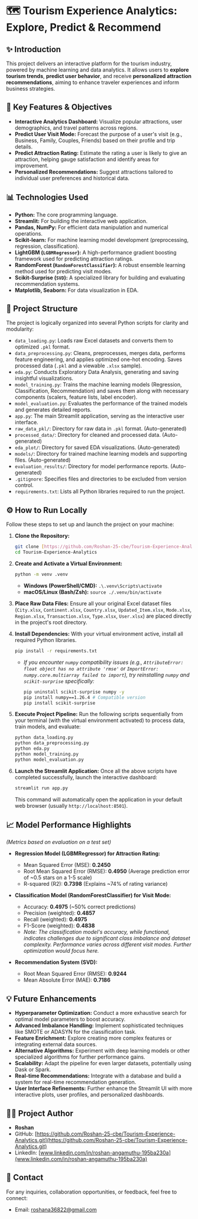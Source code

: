 # 🗺️ Tourism Experience Analytics: Explore, Predict & Recommend

## ✨ Introduction

This project delivers an interactive platform for the tourism industry, powered by machine learning and data analytics. It allows users to **explore tourism trends**, **predict user behavior**, and receive **personalized attraction recommendations**, aiming to enhance traveler experiences and inform business strategies.

## 🚀 Key Features & Objectives

* **Interactive Analytics Dashboard:** Visualize popular attractions, user demographics, and travel patterns across regions.
* **Predict User Visit Mode:** Forecast the purpose of a user's visit (e.g., Business, Family, Couples, Friends) based on their profile and trip details.
* **Predict Attraction Rating:** Estimate the rating a user is likely to give an attraction, helping gauge satisfaction and identify areas for improvement.
* **Personalized Recommendations:** Suggest attractions tailored to individual user preferences and historical data.

## 📊 Technologies Used

* **Python:** The core programming language.
* **Streamlit:** For building the interactive web application.
* **Pandas, NumPy:** For efficient data manipulation and numerical operations.
* **Scikit-learn:** For machine learning model development (preprocessing, regression, classification).
* **LightGBM (`LGBMRegressor`):** A high-performance gradient boosting framework used for predicting attraction ratings.
* **RandomForest (`RandomForestClassifier`):** A robust ensemble learning method used for predicting visit modes.
* **Scikit-Surprise (`SVD`):** A specialized library for building and evaluating recommendation systems.
* **Matplotlib, Seaborn:** For data visualization in EDA.

## 📂 Project Structure

The project is logically organized into several Python scripts for clarity and modularity:

* `data_loading.py`: Loads raw Excel datasets and converts them to optimized `.pkl` format.
* `data_preprocessing.py`: Cleans, preprocesses, merges data, performs feature engineering, and applies optimized one-hot encoding. Saves processed data (`.pkl` and a viewable `.xlsx` sample).
* `eda.py`: Conducts Exploratory Data Analysis, generating and saving insightful visualizations.
* `model_training.py`: Trains the machine learning models (Regression, Classification, Recommendation) and saves them along with necessary components (scalers, feature lists, label encoder).
* `model_evaluation.py`: Evaluates the performance of the trained models and generates detailed reports.
* `app.py`: The main Streamlit application, serving as the interactive user interface.
* `raw_data_pkl/`: Directory for raw data in `.pkl` format. (Auto-generated)
* `processed_data/`: Directory for cleaned and processed data. (Auto-generated)
* `eda_plot/`: Directory for saved EDA visualizations. (Auto-generated)
* `models/`: Directory for trained machine learning models and supporting files. (Auto-generated)
* `evaluation_results/`: Directory for model performance reports. (Auto-generated)
* `.gitignore`: Specifies files and directories to be excluded from version control.
* `requirements.txt`: Lists all Python libraries required to run the project.

## ⚙️ How to Run Locally

Follow these steps to set up and launch the project on your machine:

1.  **Clone the Repository:**
    ```bash
    git clone [https://github.com/Roshan-25-cbe/Tourism-Experience-Analytics.git](https://github.com/Roshan-25-cbe/Tourism-Experience-Analytics.git)
    cd Tourism-Experience-Analytics
    ```

2.  **Create and Activate a Virtual Environment:**
    ```bash
    python -m venv .venv
    ```
    * **Windows (PowerShell/CMD):** `.\.venv\Scripts\activate`
    * **macOS/Linux (Bash/Zsh):** `source ./.venv/bin/activate`

3.  **Place Raw Data Files:**
    Ensure all your original Excel dataset files (`City.xlsx`, `Continent.xlsx`, `Country.xlsx`, `Updated_Item.xlsx`, `Mode.xlsx`, `Region.xlsx`, `Transaction.xlsx`, `Type.xlsx`, `User.xlsx`) are placed directly in the project's root directory.

4.  **Install Dependencies:**
    With your virtual environment active, install all required Python libraries.
    ```bash
    pip install -r requirements.txt
    ```
    * *If you encounter `numpy` compatibility issues (e.g., `AttributeError: float object has no attribute 'rmse'` or `ImportError: numpy.core.multiarray failed to import`), try reinstalling `numpy` and `scikit-surprise` specifically:*
        ```bash
        pip uninstall scikit-surprise numpy -y
        pip install numpy==1.26.4 # Compatible version
        pip install scikit-surprise
        ```

5.  **Execute Project Pipeline:**
    Run the following scripts sequentially from your terminal (with the virtual environment activated) to process data, train models, and evaluate:

    ```bash
    python data_loading.py
    python data_preprocessing.py
    python eda.py
    python model_training.py
    python model_evaluation.py
    ```

6.  **Launch the Streamlit Application:**
    Once all the above scripts have completed successfully, launch the interactive dashboard:
    ```bash
    streamlit run app.py
    ```
    This command will automatically open the application in your default web browser (usually `http://localhost:8501`).

## 📈 Model Performance Highlights

*(Metrics based on evaluation on a test set)*

* **Regression Model (LGBMRegressor) for Attraction Rating:**
    * Mean Squared Error (MSE): **0.2450**
    * Root Mean Squared Error (RMSE): **0.4950** (Average prediction error of ~0.5 stars on a 1-5 scale)
    * R-squared (R2): **0.7398** (Explains ~74% of rating variance)

* **Classification Model (RandomForestClassifier) for Visit Mode:**
    * Accuracy: **0.4975** (~50% correct predictions)
    * Precision (weighted): **0.4857**
    * Recall (weighted): **0.4975**
    * F1-Score (weighted): **0.4838**
    * *Note: The classification model's accuracy, while functional, indicates challenges due to significant class imbalance and dataset complexity. Performance varies across different visit modes. Further optimization would focus here.*

* **Recommendation System (SVD):**
    * Root Mean Squared Error (RMSE): **0.9244**
    * Mean Absolute Error (MAE): **0.7186**

## 💡 Future Enhancements

* **Hyperparameter Optimization:** Conduct a more exhaustive search for optimal model parameters to boost accuracy.
* **Advanced Imbalance Handling:** Implement sophisticated techniques like SMOTE or ADASYN for the classification task.
* **Feature Enrichment:** Explore creating more complex features or integrating external data sources.
* **Alternative Algorithms:** Experiment with deep learning models or other specialized algorithms for further performance gains.
* **Scalability:** Adapt the pipeline for even larger datasets, potentially using Dask or Spark.
* **Real-time Recommendations:** Integrate with a database and build a system for real-time recommendation generation.
* **User Interface Refinements:** Further enhance the Streamlit UI with more interactive plots, user profiles, and personalized dashboards.

## 🧑‍💻 Project Author

* **Roshan**
* GitHub: [https://github.com/Roshan-25-cbe/Tourism-Experience-Analytics.git](https://github.com/Roshan-25-cbe/Tourism-Experience-Analytics.git)
* LinkedIn: [www.linkedin.com/in/roshan-angamuthu-195ba230a](www.linkedin.com/in/roshan-angamuthu-195ba230a)

## 📧 Contact

For any inquiries, collaboration opportunities, or feedback, feel free to connect:
* Email: [roshana36822@gmail.com](mailto:roshana36822@gmail.com)

